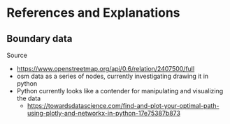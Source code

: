 # References and Explanations

## Boundary data

Source

-   https://www.openstreetmap.org/api/0.6/relation/2407500/full
-   osm data as a series of nodes, currently investigating drawing it in python
-   Python currently looks like a contender for manipulating and visualizing the data
    -   https://towardsdatascience.com/find-and-plot-your-optimal-path-using-plotly-and-networkx-in-python-17e75387b873
